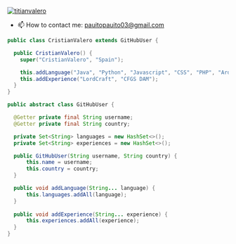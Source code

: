 ​<a href="https://twitter.com/titianvalero/" target="blank"><img src="https://img.shields.io/twitter/follow/titianvalero?logo=twitter&style=for-the-badge" alt="titianvalero" /></a> 

- 📫 How to contact me: pauitopauito03@gmail.com

```java
public class CristianValero extends GitHubUser {

  public CristianValero() {
    super("CristianValero", "Spain");

    this.addLanguage("Java", "Python", "Javascript", "CSS", "PHP", "Arduino");
    this.addExperience("LordCraft", "CFGS DAM");
  }
}

public abstract class GitHubUser {

  @Getter private final String username;
  @Getter private final String country;

  private Set<String> languages = new HashSet<>();
  private Set<String> experiences = new HashSet<>();

  public GitHubUser(String username, String country) {
      this.name = username;
      this.country = country;
  }

  public void addLanguage(String... language) {
      this.languages.addAll(language);
  }
  
  public void addExperience(String... experience) {
      this.experiences.addAll(experience);
  }
}
```
